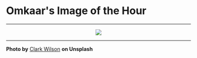 # Omkaar's Image of the Hour

---

<div align="center">

<a href="https://unsplash.com/photos/close-up-of-a-green-leafs-ribbed-texture-vRdUlUQ5PFQ">
  <img src="https://images.unsplash.com/photo-1747579263364-872c1e4ecfd0?crop=entropy&cs=tinysrgb&fit=max&fm=jpg&ixid=M3w3NjA2Nzh8MHwxfHJhbmRvbXx8fHx8fHx8fDE3NTA2NzI4MDB8&ixlib=rb-4.1.0&q=80&w=1080" style="max-width:100%; height:auto;">
</a>



</div>

---

**Photo by** [Clark Wilson](https://unsplash.com/@clarkjenk) **on Unsplash**
